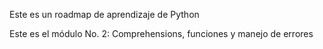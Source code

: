Este es un roadmap de aprendizaje de Python

Este es el módulo No. 2: Comprehensions, funciones y manejo de errores

